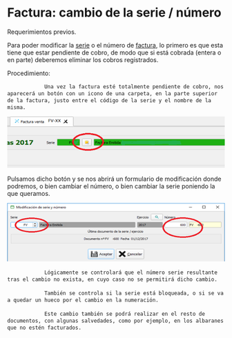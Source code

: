 # Factura: cambio de la serie / número

Requerimientos previos.

Para poder modificar la [serie](../../manuales/configuracion/series-de-documentos.md) o el número de [factura](../../manuales/compras/facturas.md), lo primero es que esta tiene que estar pendiente de cobro, de modo que si está cobrada \(entera o en parte\) deberemos eliminar los cobros registrados.

Procedimiento:

                Una vez la factura esté totalmente pendiente de cobro, nos aparecerá un botón con un icono de una carpeta, en la parte superior de la factura, justo entre el código de la serie y el nombre de la misma.

![](../../.gitbook/assets/image%20%282%29.png)

Pulsamos dicho botón y se nos abrirá un formulario de modificación donde podremos, o bien cambiar el número, o bien cambiar la serie poniendo la que queramos.

![](../../.gitbook/assets/image%20%28187%29.png)

                Lógicamente se controlará que el número serie resultante tras el cambio no exista, en cuyo caso no se permitirá dicho cambio.

                También se controla si la serie está bloqueada, o si se va a quedar un hueco por el cambio en la numeración.

                Este cambio también se podrá realizar en el resto de documentos, con algunas salvedades, como por ejemplo, en los albaranes que no estén facturados.

